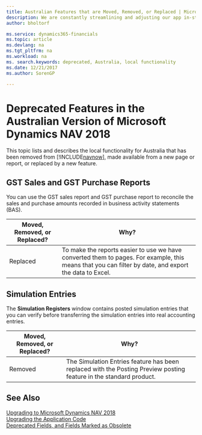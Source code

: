 ```yaml
---
title: Australian Features that are Moved, Removed, or Replaced | Microsoft Docs
description: We are constantly streamlining and adjusting our app in-step with market developments. Read about the features for Australia that we have moved, removed, or replaced.
author: bholtorf

ms.service: dynamics365-financials
ms.topic: article
ms.devlang: na
ms.tgt_pltfrm: na
ms.workload: na
ms. search.keywords: deprecated, Australia, local functionality
ms.date: 12/21/2017
ms.author: SorenGP

---
```


# Deprecated Features in the Australian Version of Microsoft Dynamics NAV 2018
This topic lists and describes the local functionality for Australia that has been removed from [!INCLUDE[navnow](includes/navnow_md.md)], made available from a new page or report, or replaced by a new feature.

## GST Sales and GST Purchase Reports
You can use the GST sales report and GST purchase report to reconcile the sales and purchase amounts recorded in business activity statements (BAS).

|Moved, Removed, or Replaced?|Why?|
|----|----|
|Replaced| To make the reports easier to use we have converted them to pages. For example, this means that you can filter by date, and export the data to Excel.  |

## Simulation Entries
The **Simulation Registers** window contains posted simulation entries that you can verify before transferring the simulation entries into real accounting entries.

|Moved, Removed, or Replaced?|Why?|
|----|----|
|Removed|The Simulation Entries feature has been replaced with the Posting Preview posting feature in the standard product.|

## See Also
[Upgrading to Microsoft Dynamics NAV 2018](upgrading-to-microsoft-dynamics-nav.md)  
[Upgrading the Application Code](upgrading-the-application-code.md)  
[Deprecated Fields, and Fields Marked as Obsolete](deprecated-fields.md)
